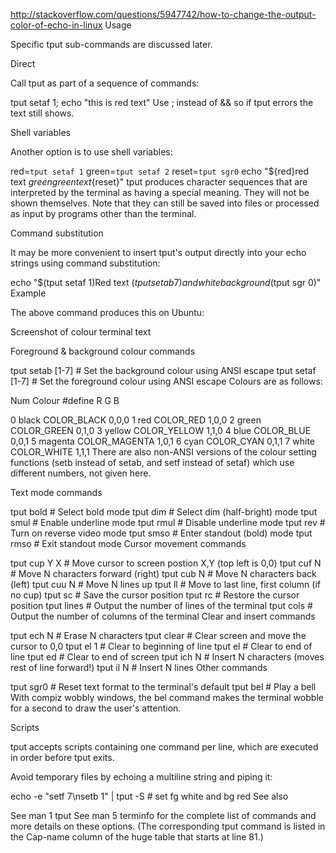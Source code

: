 
http://stackoverflow.com/questions/5947742/how-to-change-the-output-color-of-echo-in-linux
Usage

Specific tput sub-commands are discussed later.

Direct

Call tput as part of a sequence of commands:

tput setaf 1; echo "this is red text"
Use ; instead of && so if tput errors the text still shows.

Shell variables

Another option is to use shell variables:

red=`tput setaf 1`
green=`tput setaf 2`
reset=`tput sgr0`
echo "${red}red text ${green}green text${reset}"
tput produces character sequences that are interpreted by the terminal as having a special meaning. They will not be shown themselves. Note that they can still be saved into files or processed as input by programs other than the terminal.

Command substitution

It may be more convenient to insert tput's output directly into your echo strings using command substitution:

echo "$(tput setaf 1)Red text $(tput setab 7)and white background$(tput sgr 0)"
Example

The above command produces this on Ubuntu:

Screenshot of colour terminal text

Foreground & background colour commands

tput setab [1-7] # Set the background colour using ANSI escape
tput setaf [1-7] # Set the foreground colour using ANSI escape
Colours are as follows:

Num  Colour    #define         R G B

0    black     COLOR_BLACK     0,0,0
1    red       COLOR_RED       1,0,0
2    green     COLOR_GREEN     0,1,0
3    yellow    COLOR_YELLOW    1,1,0
4    blue      COLOR_BLUE      0,0,1
5    magenta   COLOR_MAGENTA   1,0,1
6    cyan      COLOR_CYAN      0,1,1
7    white     COLOR_WHITE     1,1,1
There are also non-ANSI versions of the colour setting functions (setb instead of setab, and setf instead of setaf) which use different numbers, not given here.

Text mode commands

tput bold    # Select bold mode
tput dim     # Select dim (half-bright) mode
tput smul    # Enable underline mode
tput rmul    # Disable underline mode
tput rev     # Turn on reverse video mode
tput smso    # Enter standout (bold) mode
tput rmso    # Exit standout mode
Cursor movement commands

tput cup Y X # Move cursor to screen postion X,Y (top left is 0,0)
tput cuf N   # Move N characters forward (right)
tput cub N   # Move N characters back (left)
tput cuu N   # Move N lines up
tput ll      # Move to last line, first column (if no cup)
tput sc      # Save the cursor position
tput rc      # Restore the cursor position
tput lines   # Output the number of lines of the terminal
tput cols    # Output the number of columns of the terminal
Clear and insert commands

tput ech N   # Erase N characters
tput clear   # Clear screen and move the cursor to 0,0
tput el 1    # Clear to beginning of line
tput el      # Clear to end of line
tput ed      # Clear to end of screen
tput ich N   # Insert N characters (moves rest of line forward!)
tput il N    # Insert N lines
Other commands

tput sgr0    # Reset text format to the terminal's default
tput bel     # Play a bell
With compiz wobbly windows, the bel command makes the terminal wobble for a second to draw the user's attention.

Scripts

tput accepts scripts containing one command per line, which are executed in order before tput exits.

Avoid temporary files by echoing a multiline string and piping it:

echo -e "setf 7\nsetb 1" | tput -S  # set fg white and bg red
See also

See man 1 tput
See man 5 terminfo for the complete list of commands and more details on these options. (The corresponding tput command is listed in the Cap-name column of the huge table that starts at line 81.)
